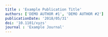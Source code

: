 ```yaml
---
title : 'Example Publication Title'
authors: ['DEMO AUTHOR #1', 'DEMO AUTHOR #2']
publicationDate: '2018/05/31'
doi: '10.1101/xyzs'
journal : 'Example Journal'
---
```

